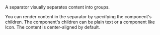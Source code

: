A separator visually separates content into groups.

You can render content in the separator by specifying the component's children.
The component's children can be plain text or a component like Icon.
The content is center-aligned by default.